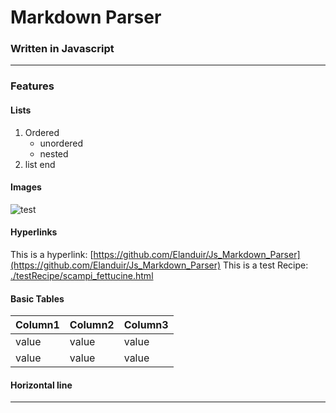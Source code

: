 # Markdown Parser

### Written in Javascript

---

### Features

#### Lists

1. Ordered
    - unordered
    - nested
2. list end

#### Images

![test](https://github.githubassets.com/images/modules/logos_page/GitHub-Mark.png)

#### Hyperlinks

This is a hyperlink: [https://github.com/Elanduir/Js_Markdown_Parser](https://github.com/Elanduir/Js_Markdown_Parser)
This is a test Recipe: [./testRecipe/scampi_fettucine.html](./testRecipe/scampi_fettucine.html)

#### Basic Tables

| Column1 | Column2 | Column3 |
| ------- | ------- | ------- |
| value   | value   | value   |
| value   | value   | value   |

#### Horizontal line

---
